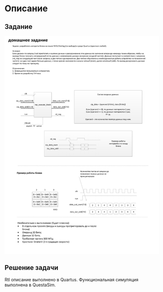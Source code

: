 # Описание

## Задание
![Task](./task.png)

## Решение задачи
Rtl описание выполнено в Quartus. 
Функциональная симуляция выполнена в QuestaSim. 
